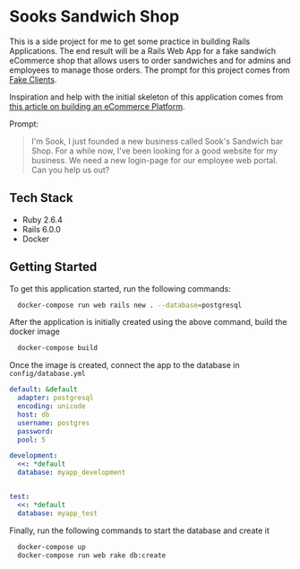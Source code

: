 # Sooks Sandwich Shop

This is a side project for me to get some practice in building Rails Applications. The end result will be a Rails Web App for a fake sandwich eCommerce shop that allows users to order sandwiches and for admins and employees to manage those orders. The prompt for this project comes from [Fake Clients](https://fakeclients.com).

Inspiration and help with the initial skeleton of this application comes from [this article on building an eCommerce Platform](https://web-crunch.com/ruby-on-rails-ecommerce-music-shop/).

Prompt:

> I'm Sook, I just founded a new business called Sook's Sandwich bar Shop. For a while now, I've been looking for a good website for my business.
> We need a new login-page for our employee web portal. Can you help us out?

## Tech Stack

- Ruby 2.6.4
- Rails 6.0.0
- Docker

## Getting Started

To get this application started, run the following commands:

```bash
  docker-compose run web rails new . --database=postgresql
```

After the application is initially created using the above command, build the docker image

```bash
  docker-compose build
```

Once the image is created, connect the app to the database in `config/database.yml`

```yml
default: &default
  adapter: postgresql
  encoding: unicode
  host: db
  username: postgres
  password:
  pool: 5

development:
  <<: *default
  database: myapp_development


test:
  <<: *default
  database: myapp_test
```

Finally, run the following commands to start the database and create it

```bash
  docker-compose up
  docker-compose run web rake db:create
```
